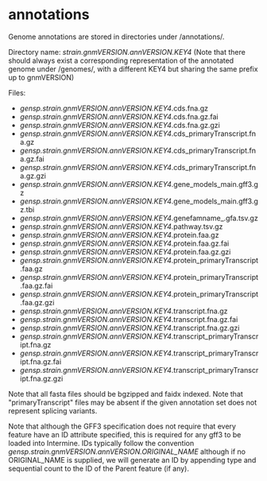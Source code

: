 # annotations

Genome annotations are stored in directories under /annotations/.

Directory name: _strain.gnmVERSION.annVERSION.KEY4_
(Note that there should always exist a corresponding representation of the annotated genome under /genomes/, with a different KEY4 but sharing the same prefix up to gnmVERSION)

Files:
- _gensp.strain.gnmVERSION.annVERSION.KEY4_.cds.fna.gz
- _gensp.strain.gnmVERSION.annVERSION.KEY4_.cds.fna.gz.fai
- _gensp.strain.gnmVERSION.annVERSION.KEY4_.cds.fna.gz.gzi
- _gensp.strain.gnmVERSION.annVERSION.KEY4_.cds_primaryTranscript.fna.gz
- _gensp.strain.gnmVERSION.annVERSION.KEY4_.cds_primaryTranscript.fna.gz.fai
- _gensp.strain.gnmVERSION.annVERSION.KEY4_.cds_primaryTranscript.fna.gz.gzi
- _gensp.strain.gnmVERSION.annVERSION.KEY4_.gene_models_main.gff3.gz
- _gensp.strain.gnmVERSION.annVERSION.KEY4_.gene_models_main.gff3.gz.tbi
- _gensp.strain.gnmVERSION.annVERSION.KEY4_.genefamname_.gfa.tsv.gz
- _gensp.strain.gnmVERSION.annVERSION.KEY4_.pathway.tsv.gz
- _gensp.strain.gnmVERSION.annVERSION.KEY4_.protein.faa.gz
- _gensp.strain.gnmVERSION.annVERSION.KEY4_.protein.faa.gz.fai
- _gensp.strain.gnmVERSION.annVERSION.KEY4_.protein.faa.gz.gzi
- _gensp.strain.gnmVERSION.annVERSION.KEY4_.protein_primaryTranscript.faa.gz
- _gensp.strain.gnmVERSION.annVERSION.KEY4_.protein_primaryTranscript.faa.gz.fai
- _gensp.strain.gnmVERSION.annVERSION.KEY4_.protein_primaryTranscript.faa.gz.gzi
- _gensp.strain.gnmVERSION.annVERSION.KEY4_.transcript.fna.gz
- _gensp.strain.gnmVERSION.annVERSION.KEY4_.transcript.fna.gz.fai
- _gensp.strain.gnmVERSION.annVERSION.KEY4_.transcript.fna.gz.gzi
- _gensp.strain.gnmVERSION.annVERSION.KEY4_.transcript_primaryTranscript.fna.gz
- _gensp.strain.gnmVERSION.annVERSION.KEY4_.transcript_primaryTranscript.fna.gz.fai
- _gensp.strain.gnmVERSION.annVERSION.KEY4_.transcript_primaryTranscript.fna.gz.gzi

Note that all fasta files should be bgzipped and faidx indexed.
Note that "primaryTranscript" files may be absent if the given annotation set does not represent splicing variants.

Note that although the GFF3 specification does not require that every feature have an ID attribute specified, this is required for any gff3 to be loaded into Intermine. IDs typically follow the convention _gensp.strain.gnmVERSION.annVERSION.ORIGINAL_NAME_ although if no ORIGINAL_NAME is supplied, we will generate an ID by appending type and sequential count to the ID of the Parent feature (if any).
